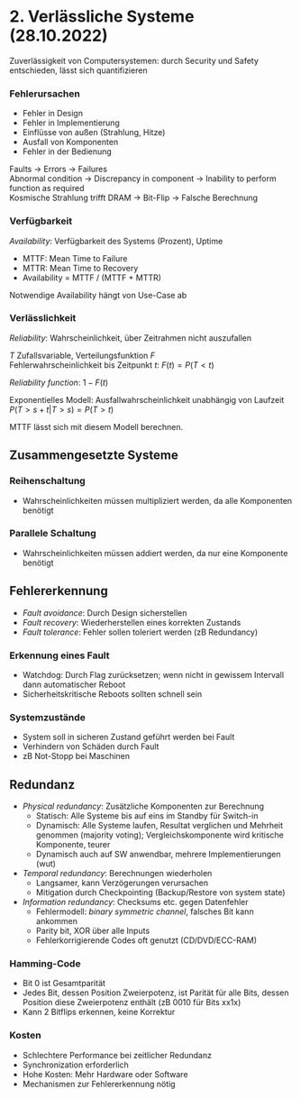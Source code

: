 # 2. Verlässliche Systeme (28.10.2022)
Zuverlässigkeit von Computersystemen: durch Security und Safety
entschieden, lässt sich quantifizieren

### Fehlerursachen
- Fehler in Design
- Fehler in Implementierung
- Einflüsse von außen (Strahlung, Hitze)
- Ausfall von Komponenten
- Fehler in der Bedienung

Faults -> Errors -> Failures  
Abnormal condition -> Discrepancy in component -> Inability to perform
function as required  
Kosmische Strahlung trifft DRAM -> Bit-Flip -> Falsche Berechnung

### Verfügbarkeit
*Availability*: Verfügbarkeit des Systems (Prozent), Uptime

- MTTF: Mean Time to Failure
- MTTR: Mean Time to Recovery
- Availability = MTTF / (MTTF + MTTR)

Notwendige Availability hängt von Use-Case ab

### Verlässlichkeit
*Reliability*: Wahrscheinlichkeit, über Zeitrahmen nicht auszufallen

$T$ Zufallsvariable, Verteilungsfunktion $F$  
Fehlerwahrscheinlichkeit bis Zeitpunkt $t$: $F(t) = P(T \lt t)$

*Reliability function*: $1 - F(t)$

Exponentielles Modell: Ausfallwahrscheinlichkeit unabhängig von
Laufzeit  
$P(T > s + t | T > s) = P(T > t)$

MTTF lässt sich mit diesem Modell berechnen.


## Zusammengesetzte Systeme
### Reihenschaltung
- Wahrscheinlichkeiten müssen multipliziert werden, da alle
  Komponenten benötigt

### Parallele Schaltung
- Wahrscheinlichkeiten müssen addiert werden, da nur eine Komponente
  benötigt


## Fehlererkennung
- *Fault avoidance*: Durch Design sicherstellen
- *Fault recovery*: Wiederherstellen eines korrekten Zustands
- *Fault tolerance*: Fehler sollen toleriert werden (zB Redundancy)

### Erkennung eines Fault
- Watchdog: Durch Flag zurücksetzen; wenn nicht in gewissem Intervall
  dann automatischer Reboot
- Sicherheitskritische Reboots sollten schnell sein

### Systemzustände
- System soll in sicheren Zustand geführt werden bei Fault
- Verhindern von Schäden durch Fault
- zB Not-Stopp bei Maschinen


## Redundanz
- *Physical redundancy*: Zusätzliche Komponenten zur Berechnung
    - Statisch: Alle Systeme bis auf eins im Standby für Switch-in
    - Dynamisch: Alle Systeme laufen, Resultat verglichen und Mehrheit
      genommen (majority voting); Vergleichskomponente wird
      kritische Komponente, teurer
    - Dynamisch auch auf SW anwendbar, mehrere Implementierungen (wut)
- *Temporal redundancy*: Berechnungen wiederholen
    - Langsamer, kann Verzögerungen verursachen
    - Mitigation durch Checkpointing (Backup/Restore von system state)
- *Information redundancy*: Checksums etc. gegen Datenfehler
    - Fehlermodell: *binary symmetric channel*, falsches Bit kann ankommen
    - Parity bit, XOR über alle Inputs
    - Fehlerkorrigierende Codes oft genutzt (CD/DVD/ECC-RAM)

### Hamming-Code
- Bit 0 ist Gesamtparität
- Jedes Bit, dessen Position Zweierpotenz, ist Parität für alle Bits, dessen
  Position diese Zweierpotenz enthält (zB 0010 für Bits xx1x)
- Kann 2 Bitflips erkennen, keine Korrektur

### Kosten
- Schlechtere Performance bei zeitlicher Redundanz
- Synchronization erforderlich
- Hohe Kosten: Mehr Hardware oder Software
- Mechanismen zur Fehlererkennung nötig
